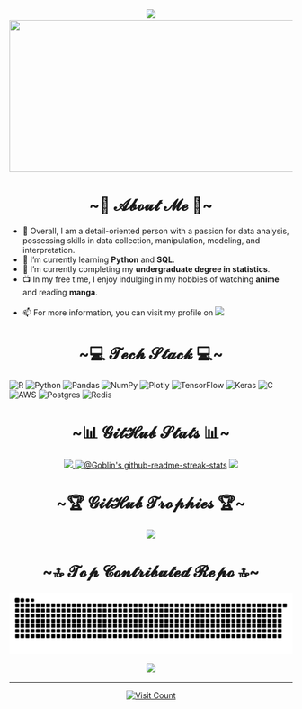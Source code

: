 <div align="center">
  <a href="https://github.com/anime1026">
    <img src="https://readme-typing-svg.herokuapp.com/?lines=Welcome+to+my+profile;+I+am+a+statistics+student;+Currently%2C+I+am+working+on+my+Python+and+database+skills&font=Pacifico&center=true&width=650&height=120&color=ffffff&vCenter=true&size=45%22">
  </a>
</div>

<div align="center">
  <img width="720" height="270" src=Add-ons/gojo2.gif>
</div>

<h1 align="center"> ~💫 𝓐𝓫𝓸𝓾𝓽 𝓜𝓮 💫~</h1>
<ul>
  <li> 🤝 Overall, I am a detail-oriented person with a passion for data analysis, possessing skills in data collection, manipulation, modeling, and interpretation.</li>
  <li> 🔭 I’m currently learning <b>Python</b> and <b>SQL</b>.</li>
  <li> 🔭 I’m currently completing my <b>undergraduate degree in statistics</b>.</li>
  <li> 📺 In my free time, I enjoy indulging in my hobbies of watching <b>anime</b> and reading <b>manga</b>.</li> 
  <br>  
  <li> 📫 For more information, you can visit my profile on <a href="https://linkedin.com/in/josé-carlos-soares-junior-2375a714b/">
  <img src="https://img.shields.io/badge/LinkedIn-0077B5?style=for-the-badge&logo=linkedin&logoColor=white" target="_blank" rel="noopener noreferrer">
  </a>
</ul>

<h1 align="center"> ~💻 𝓣𝓮𝓬𝓱 𝓢𝓽𝓪𝓬𝓴 💻~</h1>

![R](https://img.shields.io/badge/r-%23276DC3.svg?style=for-the-badge&logo=r&logoColor=white) 
![Python](https://img.shields.io/badge/python-3670A0?style=for-the-badge&logo=python&logoColor=ffdd54) 
![Pandas](https://img.shields.io/badge/pandas-%23150458.svg?style=for-the-badge&logo=pandas&logoColor=white) 
![NumPy](https://img.shields.io/badge/numpy-%23013243.svg?style=for-the-badge&logo=numpy&logoColor=white) 
![Plotly](https://img.shields.io/badge/Plotly-%233F4F75.svg?style=for-the-badge&logo=plotly&logoColor=white) 
![TensorFlow](https://img.shields.io/badge/TensorFlow-%23FF6F00.svg?style=for-the-badge&logo=TensorFlow&logoColor=white)
![Keras](https://img.shields.io/badge/Keras-%23D00000.svg?style=for-the-badge&logo=Keras&logoColor=white) 
![C](https://img.shields.io/badge/c-%2300599C.svg?style=for-the-badge&logo=c&logoColor=white) 
![AWS](https://img.shields.io/badge/AWS-%23FF9900.svg?style=for-the-badge&logo=amazon-aws&logoColor=white)
![Postgres](https://img.shields.io/badge/postgres-%23316192.svg?style=for-the-badge&logo=postgresql&logoColor=white)
![Redis](https://img.shields.io/badge/redis-%23DD0031.svg?style=for-the-badge&logo=redis&logoColor=white)

<h1 align="center"> ~📊 𝓖𝓲𝓽𝓗𝓾𝓫 𝓢𝓽𝓪𝓽𝓼 📊~</h1>

 <div align="center">
 <p align="center">
   <a href="https://github.com/Soju-JC">
    <img height="212em" src="https://readmestats.999857.xyz/api?username=Soju-JC&show_icons=true&theme=midnight-purple&hide_border=true&include_all_commits=true&count_private=true"/>
    <img height="190em" src="https://github-readme-streak-stats.herokuapp.com?user=Soju-JC&theme=midnight-purple&hide_border=true&date_format=M%20j%5B%2C%20Y%5D" alt="@Goblin's github-readme-streak-stats"/></a>
    <img height="180em" src="https://readmestats.999857.xyz/api/top-langs/?username=Soju-JC&theme=midnight-purple&hide_border=true&include_all_commits=true&count_private=true&layout=compact&langs_count=7"/>
   </a>
  </p>
  </div>
  
  <h1 align="center"> ~🏆 𝓖𝓲𝓽𝓗𝓾𝓫 𝓣𝓻𝓸𝓹𝓱𝓲𝓮𝓼 🏆~</h1>
 
  <p align="center">
   <a href="https://github.com/Soju-JC">
    <img height="240em" src="https://github-profile-trophy.vercel.app/?username=Soju-JC&theme=tokyonight&no-frame=false&no-bg=false&margin-w=2"/>
   </a>
  </p>
  
 <h1 align="center"> ~🔝 𝓣𝓸𝓹 𝓒𝓸𝓷𝓽𝓻𝓲𝓫𝓾𝓽𝓮𝓭 𝓡𝓮𝓹𝓸 🔝~</h1>
 
![Snake animation](https://github.com/Soju-JC/Soju-JC/blob/main/github-contribution-grid-snake.svg)
  <p align="center">
   <a href="https://github.com/Soju-JC">
    <img height="240em" src="https://github-contributor-stats.vercel.app/api?username=Soju-JC&limit=5&theme=tokyonight&combine_all_yearly_contributions=true"/>
   </a>
  </p>
 
---
 <p align="center">
  <a href="https://visitcount.itsvg.in">
    <img height="40em" src="https://visitcount.itsvg.in/api?id=Soju-JC&icon=5&color=6" alt="Visit Count" />   
  </a>
 </p>
<!-- Proudly created with GPRM ( https://gprm.itsvg.in ) -->
